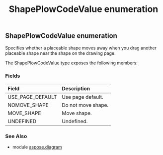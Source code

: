﻿---
title: ShapePlowCodeValue enumeration
second_title: Aspose.Diagram for Python via .NET API References
description: 
type: docs
weight: 3490
url: /python-net/aspose.diagram/shapeplowcodevalue/
is_root: false
---

## ShapePlowCodeValue enumeration

Specifies whether a placeable shape moves away when you drag another placeable shape near the shape on the drawing page.



The ShapePlowCodeValue type exposes the following members:

### Fields
| Field | Description |
| :- | :- |
| USE_PAGE_DEFAULT | Use page default. |
| NOMOVE_SHAPE | Do not move shape. |
| MOVE_SHAPE | Move shape. |
| UNDEFINED | Undefined. |


### See Also

* module [aspose.diagram](../)
